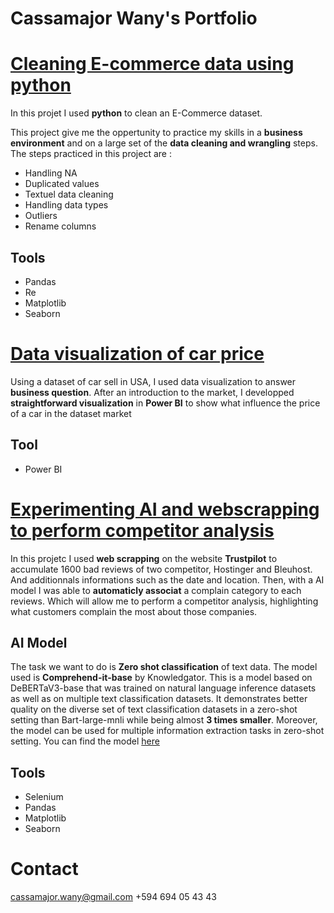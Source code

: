 # Cassamajor Wany's Portfolio

# [Cleaning E-commerce data using python](https://github.com/Cassamajor-Wany/Cleaning-data-using-python)
In this projet I used **python** to clean an E-Commerce dataset.

This project give me the oppertunity to practice my skills in a **business environment** and on a large set of the **data cleaning and wrangling** steps.
The steps practiced in this project are :
- Handling NA
- Duplicated values
- Textuel data cleaning
- Handling data types
- Outliers
- Rename columns

## Tools
- Pandas
- Re
- Matplotlib
- Seaborn

# [Data visualization of car price](https://github.com/Cassamajor-Wany/Data-visualization-of-influences-on-car-price/tree/main)
Using a dataset of car sell in USA, I used data visualization to answer **business question**.
After an introduction to the market, I developped **straightforward visualization** in **Power BI** to show what influence the price of a car in the dataset market
## Tool
- Power BI

# [Experimenting AI and webscrapping to perform competitor analysis](https://github.com/Cassamajor-Wany/Experimenting-AI-and-webscrapping-to-perform-competitor-analysis)
In this projetc I used **web scrapping** on the website **Trustpilot** to accumulate 1600 bad reviews of two competitor, Hostinger and Bleuhost. And additionnals informations such as the date and location. Then, with a AI model I was able to **automaticly associat** a complain category to each reviews. Which will allow me to perform a competitor analysis, highlighting what customers complain the most about those companies.

## AI Model
The task we want to do is **Zero shot classification** of text data.
The model used is **Comprehend-it-base** by Knowledgator. This is a model based on DeBERTaV3-base that was trained on natural language inference datasets as well as on multiple text classification datasets. It demonstrates better quality on the diverse set of text classification datasets in a zero-shot setting than Bart-large-mnli while being almost **3 times smaller**. Moreover, the model can be used for multiple information extraction tasks in zero-shot setting. You can find the model [here](https://huggingface.co/knowledgator/comprehend_it-base)

## Tools
- Selenium
- Pandas
- Matplotlib
- Seaborn

# Contact
cassamajor.wany@gmail.com
+594 694 05 43 43
